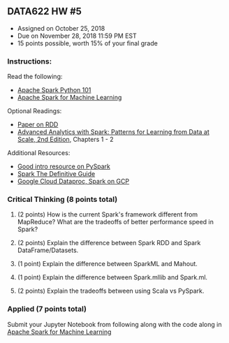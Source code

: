 ## DATA622 HW #5
- Assigned on October 25, 2018
- Due on November 28, 2018 11:59 PM EST
- 15 points possible, worth 15% of your final grade

### Instructions:

Read the following:
- [Apache Spark Python 101](https://www.datacamp.com/community/tutorials/apache-spark-python)
- [Apache Spark for Machine Learning](https://www.datacamp.com/community/tutorials/apache-spark-tutorial-machine-learning)

Optional Readings:
- [Paper on RDD](https://www.usenix.org/system/files/conference/nsdi12/nsdi12-final138.pdf)
- [Advanced Analytics with Spark: Patterns for Learning from Data at Scale, 2nd Edition](https://www.amazon.com/_/dp/1491972955), Chapters 1 - 2

Additional Resources:
- [Good intro resource on PySpark](https://annefou.github.io/pyspark/slides/spark/#1)
- [Spark The Definitive Guide](https://github.com/databricks/Spark-The-Definitive-Guide)
- [Google Cloud Dataproc, Spark on GCP](https://codelabs.developers.google.com/codelabs/cloud-dataproc-starter/)


### Critical Thinking (8 points total)

1. (2 points) How is the current Spark's framework different from MapReduce?  What are the tradeoffs of better performance speed in Spark?

2. (2 points) Explain the difference between Spark RDD and Spark DataFrame/Datasets.

3. (1 point) Explain the difference between SparkML and Mahout.  

4. (1 point) Explain the difference between Spark.mllib and Spark.ml.

4. (2 points) Explain the tradeoffs between using Scala vs PySpark.


### Applied (7 points total)

Submit your Jupyter Notebook from following along with the code along in [Apache Spark for Machine Learning](https://www.datacamp.com/community/tutorials/apache-spark-tutorial-machine-learning)
